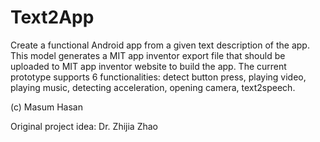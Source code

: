 # Text2App
Create a functional Android app from a given text description of the app. This model generates a MIT app inventor export file that should be uploaded to MIT app inventor website to build the app. The current prototype supports 6 functionalities: detect button press, playing video, playing music, detecting acceleration, opening camera, text2speech. 



(c) Masum Hasan

Original project idea: Dr. Zhijia Zhao
